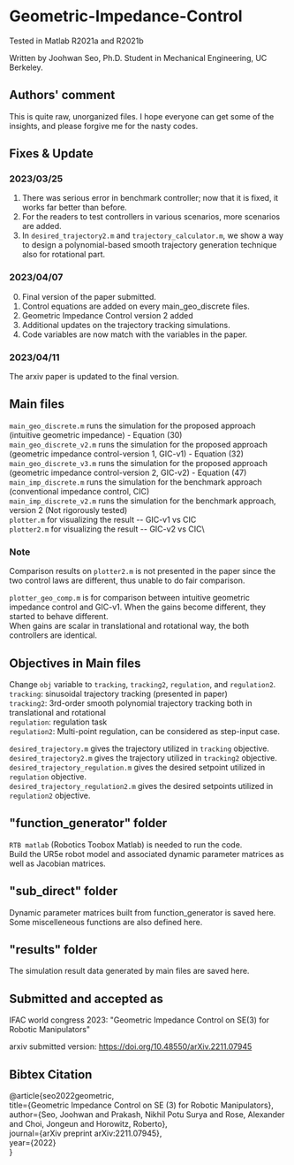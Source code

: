 # Geometric-Impedance-Control
Tested in Matlab R2021a and R2021b

Written by Joohwan Seo, Ph.D. Student in Mechanical Engineering, UC Berkeley.

## Authors' comment
This is quite raw, unorganized files. I hope everyone can get some of the insights, and please forgive me for the nasty codes.

## Fixes & Update
### 2023/03/25
1. There was serious error in benchmark controller; now that it is fixed, it works far better than before.
2. For the readers to test controllers in various scenarios, more scenarios are added.
3. In `desired_trajectory2.m` and `trajectory_calculator.m`, we show a way to design a polynomial-based smooth trajectory generation technique also for rotational part.

### 2023/04/07
0. Final version of the paper submitted.
1. Control equations are added on every main_geo_discrete files.
2. Geometric Impedance Control version 2 added
3. Additional updates on the trajectory tracking simulations.
4. Code variables are now match with the variables in the paper.

### 2023/04/11
The arxiv paper is updated to the final version.

## Main files
`main_geo_discrete.m` runs the simulation for the proposed approach (intuitive geometric impedance) - Equation (30)\
`main_geo_discrete_v2.m` runs the simulation for the proposed approach (geometric impedance control-version 1, GIC-v1) - Equation (32)\
`main_geo_discrete_v3.m` runs the simulation for the proposed approach (geometric impedance control-version 2, GIC-v2) - Equation (47)\
`main_imp_discrete.m` runs the simulation for the benchmark approach (conventional impedance control, CIC)\
`main_imp_discrete_v2.m` runs the simulation for the benchmark approach, version 2 (Not rigorously tested)\
`plotter.m` for visualizing the result -- GIC-v1 vs CIC\
`plotter2.m` for visualizing the result -- GIC-v2 vs CIC\
### Note
Comparison results on `plotter2.m` is not presented in the paper since the two control laws are different, thus unable to do fair comparison.

`plotter_geo_comp.m` is for comparison between intuitive geometric impedance control and GIC-v1. When the gains become different, they started to behave different.\
When gains are scalar in translational and rotational way, the both controllers are identical.

## Objectives in Main files
Change `obj` variable to `tracking`, `tracking2`, `regulation`, and `regulation2`.\
`tracking`: sinusoidal trajectory tracking (presented in paper)\
`tracking2`: 3rd-order smooth polynomial trajectory tracking both in translational and rotational\
`regulation`: regulation task\
`regulation2`: Multi-point regulation, can be considered as step-input case.

`desired_trajectory.m` gives the trajectory utilized in `tracking` objective.\
`desired_trajectory2.m` gives the trajectory utilized in `tracking2` objective.\
`desired_trajectory_regulation.m` gives the desired setpoint utilized in `regulation` objective.\
`desired_trajectory_regulation2.m` gives the desired setpoints utilized in `regulation2` objective.

## "function_generator" folder
`RTB matlab` (Robotics Toobox Matlab) is needed to run the code. \
Build the UR5e robot model and associated dynamic parameter matrices as well as Jacobian matrices.

## "sub_direct" folder
Dynamic parameter matrices built from function_generator is saved here. Some miscelleneous functions are also defined here.

## "results" folder
The simulation result data generated by main files are saved here.

## Submitted and accepted as
IFAC world congress 2023:
"Geometric Impedance Control on SE(3) for Robotic Manipulators"

arxiv submitted version:
https://doi.org/10.48550/arXiv.2211.07945

## Bibtex Citation
@article{seo2022geometric, \
  title={Geometric Impedance Control on SE (3) for Robotic Manipulators},\
  author={Seo, Joohwan and Prakash, Nikhil Potu Surya and Rose, Alexander and Choi, Jongeun and Horowitz, Roberto},\
  journal={arXiv preprint arXiv:2211.07945},\
  year={2022}\
}
